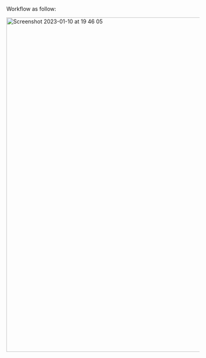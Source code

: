 Workflow as follow:

<img width="873" alt="Screenshot 2023-01-10 at 19 46 05" src="https://user-images.githubusercontent.com/122324048/211647874-a5adeb34-329d-4a03-bc27-64b514635ca8.png">
